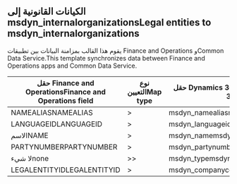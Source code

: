 ## <a name="legal-entities-to-msdyn_internalorganizations"></a><span data-ttu-id="78d99-101">الكيانات القانونية إلى msdyn_internalorganizations</span><span class="sxs-lookup"><span data-stu-id="78d99-101">Legal entities to msdyn_internalorganizations</span></span>

<span data-ttu-id="78d99-102">يقوم هذا القالب بمزامنة البيانات بين تطبيقات Finance and Operations وCommon Data Service.</span><span class="sxs-lookup"><span data-stu-id="78d99-102">This template synchronizes data between Finance and Operations apps and Common Data Service.</span></span>

<span data-ttu-id="78d99-103">حقل Finance and Operations</span><span class="sxs-lookup"><span data-stu-id="78d99-103">Finance and Operations field</span></span> | <span data-ttu-id="78d99-104">نوع التعيين</span><span class="sxs-lookup"><span data-stu-id="78d99-104">Map type</span></span> | <span data-ttu-id="78d99-105">حقل Dynamics 365 الآخر</span><span class="sxs-lookup"><span data-stu-id="78d99-105">Other Dynamics 365 field</span></span> | <span data-ttu-id="78d99-106">القيمة الافتراضية</span><span class="sxs-lookup"><span data-stu-id="78d99-106">Default value</span></span>
---|---|---|---
<span data-ttu-id="78d99-107">NAMEALIAS</span><span class="sxs-lookup"><span data-stu-id="78d99-107">NAMEALIAS</span></span> | > | <span data-ttu-id="78d99-108">msdyn_namealias</span><span class="sxs-lookup"><span data-stu-id="78d99-108">msdyn_namealias</span></span> | 
<span data-ttu-id="78d99-109">LANGUAGEID</span><span class="sxs-lookup"><span data-stu-id="78d99-109">LANGUAGEID</span></span> | > | <span data-ttu-id="78d99-110">msdyn_languageid</span><span class="sxs-lookup"><span data-stu-id="78d99-110">msdyn_languageid</span></span> | 
<span data-ttu-id="78d99-111">الاسم</span><span class="sxs-lookup"><span data-stu-id="78d99-111">NAME</span></span> | > | <span data-ttu-id="78d99-112">msdyn_name</span><span class="sxs-lookup"><span data-stu-id="78d99-112">msdyn_name</span></span> | 
<span data-ttu-id="78d99-113">PARTYNUMBER</span><span class="sxs-lookup"><span data-stu-id="78d99-113">PARTYNUMBER</span></span> | > | <span data-ttu-id="78d99-114">msdyn_partynumber</span><span class="sxs-lookup"><span data-stu-id="78d99-114">msdyn_partynumber</span></span> | 
<span data-ttu-id="78d99-115">لا‬‬ شيء</span><span class="sxs-lookup"><span data-stu-id="78d99-115">none</span></span> | >> | <span data-ttu-id="78d99-116">msdyn_type</span><span class="sxs-lookup"><span data-stu-id="78d99-116">msdyn_type</span></span> | <span data-ttu-id="78d99-117">806380000</span><span class="sxs-lookup"><span data-stu-id="78d99-117">806380000</span></span>
<span data-ttu-id="78d99-118">LEGALENTITYID</span><span class="sxs-lookup"><span data-stu-id="78d99-118">LEGALENTITYID</span></span> | > | <span data-ttu-id="78d99-119">msdyn_companycode</span><span class="sxs-lookup"><span data-stu-id="78d99-119">msdyn_companycode</span></span> | 

